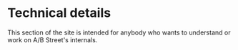 # Technical details

This section of the site is intended for anybody who wants to understand or
work on A/B Street's internals.
